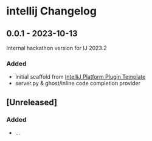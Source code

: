 <!-- Keep a Changelog guide -> https://keepachangelog.com -->

# intellij Changelog

## 0.0.1 - 2023-10-13
Internal hackathon version for IJ 2023.2

### Added
- Initial scaffold from [IntelliJ Platform Plugin Template](https://github.com/JetBrains/intellij-platform-plugin-template)
- server.py & ghost/inline code completion provider


## [Unreleased]
### Added
- ...
